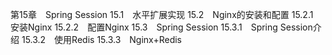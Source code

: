 第15章　Spring Session
15.1　水平扩展实现
15.2　Nginx的安装和配置
15.2.1　安装Nginx
15.2.2　配置Nginx
15.3　Spring Session
15.3.1　Spring Session介绍
15.3.2　使用Redis
15.3.3　Nginx+Redis